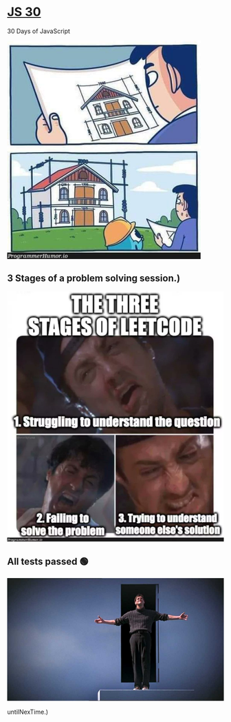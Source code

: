 # [JS 30](https://leetcode.com/studyplan/30-days-of-javascript/)

30 Days of JavaScript

<img src='./Resources/memes/leetcodeBeLike.jpg' alt="LeetCode be like..." width=450>

## 3 Stages of a problem solving session.)

<img src='./Resources/memes/stagesOfLeetcode.jpg' alt="Stages of LeetCode" width=600>

## All tests passed 🟢

<img src='./Resources/memes/theFeeling.jpg' alt='The feeling...' width=900>

untilNexTime.)
